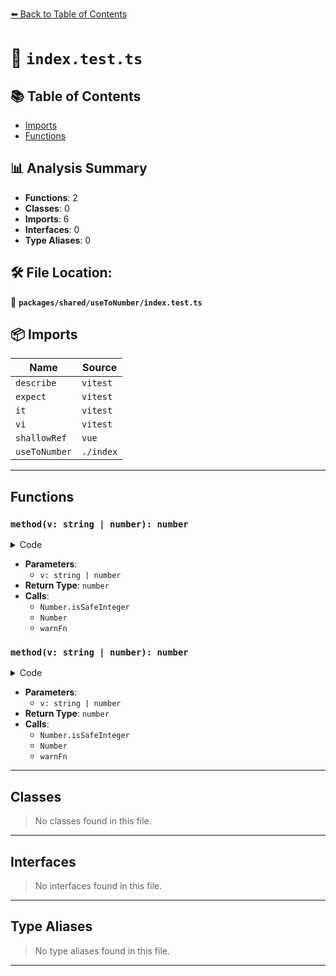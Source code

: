 [⬅️ Back to Table of Contents](../../../index.md)

# 📄 `index.test.ts`

## 📚 Table of Contents

- [Imports](#imports)
- [Functions](#functions)

## 📊 Analysis Summary

- **Functions**: 2
- **Classes**: 0
- **Imports**: 6
- **Interfaces**: 0
- **Type Aliases**: 0

## 🛠️ File Location:
📂 **`packages/shared/useToNumber/index.test.ts`**

## 📦 Imports

| Name | Source |
|------|--------|
| `describe` | `vitest` |
| `expect` | `vitest` |
| `it` | `vitest` |
| `vi` | `vitest` |
| `shallowRef` | `vue` |
| `useToNumber` | `./index` |


---

## Functions

### `method(v: string | number): number`

<details><summary>Code</summary>

```ts
(v) => {
      if (!Number.isSafeInteger(Number(v))) {
        warnFn('Value is not a safe integer')
      }
      return 0
    }
```
</details>

- **Parameters**:
  - `v: string | number`
- **Return Type**: `number`
- **Calls**:
  - `Number.isSafeInteger`
  - `Number`
  - `warnFn`
### `method(v: string | number): number`

<details><summary>Code</summary>

```ts
(v) => {
      if (!Number.isSafeInteger(Number(v))) {
        warnFn('Value is not a safe integer')
      }
      return 0
    }
```
</details>

- **Parameters**:
  - `v: string | number`
- **Return Type**: `number`
- **Calls**:
  - `Number.isSafeInteger`
  - `Number`
  - `warnFn`

---

## Classes

> No classes found in this file.


---

## Interfaces

> No interfaces found in this file.


---

## Type Aliases

> No type aliases found in this file.


---